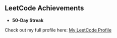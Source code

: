 ## LeetCode Achievements  

- **50-Day Streak**  

Check out my full profile here: [My LeetCode Profile](https://leetcode.com/u/CKpn7XWKGi/)
